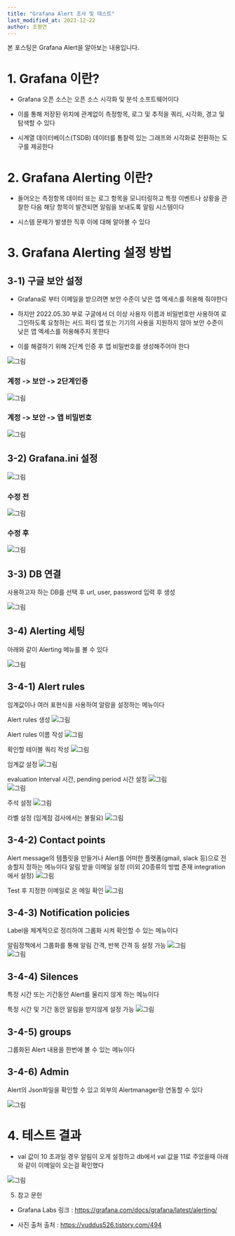 ```yaml
---
title: "Grafana Alert 조사 및 테스트"
last_modified_at: 2023-12-22
author: 조평연
---
```


본 포스팅은 Grafana Alert을 알아보는 내용입니다.

# 1. Grafana 이란?
- Grafana 오픈 소스는 오픈 소스 시각화 및 분석 소프트웨어이다

- 이를 통해 저장된 위치에 관계없이 측정항목, 로그 및 추적을 쿼리, 시각화, 경고 및 탐색할 수 있다 

- 시계열 데이터베이스(TSDB) 데이터를 통찰력 있는 그래프와 시각화로 전환하는 도구를 제공한다

# 2. Grafana Alerting 이란?
- 들어오는 측정항목 데이터 또는 로그 항목을 모니터링하고 특정 이벤트나 상황을 관찰한 다음 해당 항목이 발견되면 알림을 보내도록 알림 시스템이다

- 시스템 문제가 발생한 직후 이에 대해 알아볼 수 있다

# 3. Grafana Alerting 설정 방법
## 3-1) 구글 보안 설정
- Grafana로 부터 이메일을 받으려면 보안 수준이 낮은 앱 엑세스를 허용해 줘야한다

- 하지만 2022.05.30 부로 구글에서 더 이상 사용자 이름과 비밀번호만 사용하여 로그인하도록 요청하는 서드 파티 앱 또는 기기의 사용을 지원하지 않아 보안 수준이 낮은 앱 엑세스를 허용해주지 못한다

- 이를 해결하기 위해 2단계 인증 후 앱 비밀번호를 생성해주어야 한다

![그림](https://img1.daumcdn.net/thumb/R1280x0/?scode=mtistory2&fname=https%3A%2F%2Fblog.kakaocdn.net%2Fdn%2FXE9Z0%2FbtsBrMro8zk%2Fg4yyIdmjFT1lkuYmxI6hx1%2Fimg.png)
<br>

### 계정 -> 보안 -> 2단계인증

![그림](https://img1.daumcdn.net/thumb/R1280x0/?scode=mtistory2&fname=https%3A%2F%2Fblog.kakaocdn.net%2Fdn%2FbLtTx8%2FbtsBq1I44yu%2FCHRbwQEAEE8eVJ3owQkw8k%2Fimg.png)
<br>

### 계정 -> 보안 -> 앱 비밀번호

![그림](https://img1.daumcdn.net/thumb/R1280x0/?scode=mtistory2&fname=https%3A%2F%2Fblog.kakaocdn.net%2Fdn%2Fv8M6X%2FbtsBrfN1Xdl%2FisJKIv3iaNy5I2jpZW4nGk%2Fimg.png)
<br>

## 3-2) Grafana.ini 설정
![그림](https://img1.daumcdn.net/thumb/R1280x0/?scode=mtistory2&fname=https%3A%2F%2Fblog.kakaocdn.net%2Fdn%2FceoxYh%2FbtsBG5YoWBM%2FRjsiLYvZbiyd6B2nrVrKsk%2Fimg.png)
<br>

### 수정 전
![그림](https://img1.daumcdn.net/thumb/R1280x0/?scode=mtistory2&fname=https%3A%2F%2Fblog.kakaocdn.net%2Fdn%2FcYHspc%2FbtsBog74nPw%2FitJRZRPyYRqhRdbvFfBPKK%2Fimg.png)
<br>

### 수정 후
![그림](https://img1.daumcdn.net/thumb/R1280x0/?scode=mtistory2&fname=https%3A%2F%2Fblog.kakaocdn.net%2Fdn%2Fbmr2rR%2FbtsBtJOKjyP%2FkDMKs46W04uIjO7QNeDmuk%2Fimg.png)
<br>

## 3-3) DB 연결
사용하고자 하는 DB를 선택 후 url, user, password 입력 후 생성

![그림](https://img1.daumcdn.net/thumb/R1280x0/?scode=mtistory2&fname=https%3A%2F%2Fblog.kakaocdn.net%2Fdn%2FBFL2H%2FbtsBrMrpQ33%2FS632lEnsmBVnj3YrUQD4x0%2Fimg.png)
<br>

## 3-4) Alerting 세팅
아래와 같이 Alerting 메뉴를 볼 수 있다

![그림](https://img1.daumcdn.net/thumb/R1280x0/?scode=mtistory2&fname=https%3A%2F%2Fblog.kakaocdn.net%2Fdn%2FdTNJWX%2FbtsBgwXOS0L%2FTuV6K8ZK20vjckwiG9xFY1%2Fimg.png)
<br>

## 3-4-1) Alert rules
임계값이나 여러 표현식을 사용하여 알람을 설정하는 메뉴이다

Alert rules 생성
![그림](https://img1.daumcdn.net/thumb/R1280x0/?scode=mtistory2&fname=https%3A%2F%2Fblog.kakaocdn.net%2Fdn%2FYNJc1%2FbtsBqtF0pTN%2FrmZZiJpKX5DMU3k9aqnB10%2Fimg.png)
<br>

Alert rules 이름 작성
![그림](https://img1.daumcdn.net/thumb/R1280x0/?scode=mtistory2&fname=https%3A%2F%2Fblog.kakaocdn.net%2Fdn%2Fbc8zMo%2FbtsBqJPmQBK%2FHwdyLI1vL4hiEk9wk1FJbK%2Fimg.png)
<br>

확인할 테이블 쿼리 작성
![그림](https://img1.daumcdn.net/thumb/R1280x0/?scode=mtistory2&fname=https%3A%2F%2Fblog.kakaocdn.net%2Fdn%2FzDGnv%2FbtsBqC3TbXL%2FikHTQ0Ve0O0jXP3yiVvFCk%2Fimg.png)
<br>

임계값 설정
![그림](https://img1.daumcdn.net/thumb/R1280x0/?scode=mtistory2&fname=https%3A%2F%2Fblog.kakaocdn.net%2Fdn%2FdrGApz%2FbtsButEBG1C%2FuzA5Ia7NLRnJepvpBRBwz0%2Fimg.png)
<br>

evaluation Interval 시간, pending period 시간 설정
![그림](https://img1.daumcdn.net/thumb/R1280x0/?scode=mtistory2&fname=https%3A%2F%2Fblog.kakaocdn.net%2Fdn%2FbzSFiE%2FbtsBqtTzn0s%2F0LunJqwpChOqj1nKuS8sFK%2Fimg.png)
<br>
![그림](https://img1.daumcdn.net/thumb/R1280x0/?scode=mtistory2&fname=https%3A%2F%2Fblog.kakaocdn.net%2Fdn%2Fllses%2FbtsBuxfRGih%2FDVou6oXGcc3R4ASc8J9QB0%2Fimg.png)
<br>

주석 설정
![그림](https://img1.daumcdn.net/thumb/R1280x0/?scode=mtistory2&fname=https%3A%2F%2Fblog.kakaocdn.net%2Fdn%2FbJTgjh%2FbtsBuowHTdR%2F51aqFTvBpsknscKzmdQA5K%2Fimg.png)
<br>

라벨 설정 (임계점 검사에서는 불필요)
![그림](https://img1.daumcdn.net/thumb/R1280x0/?scode=mtistory2&fname=https%3A%2F%2Fblog.kakaocdn.net%2Fdn%2FcHH7Uw%2FbtsButLnn2a%2FKhuP5uZHmOz1fyeOw3l09k%2Fimg.png)
<br>

## 3-4-2) Contact points
Alert message의 템플릿을 만들거나 Alert를 어떠한 플랫폼(gmail, slack 등)으로 전송할지 정하는 메뉴이다
알림 받을 이메일 설정 (이외 20종류의 방법 존재 integration 에서 설정)
![그림](https://img1.daumcdn.net/thumb/R1280x0/?scode=mtistory2&fname=https%3A%2F%2Fblog.kakaocdn.net%2Fdn%2FkIsx7%2FbtsBuzLvNoD%2FI6iXmtO0GhfOPKUiScznjk%2Fimg.png)
<br>

Test 후 지정한 이메일로 온 메일 확인
![그림](https://img1.daumcdn.net/thumb/R1280x0/?scode=mtistory2&fname=https%3A%2F%2Fblog.kakaocdn.net%2Fdn%2FbClCqK%2FbtsBueukggi%2Fg9xAIJDENIaW6NQp4jfFh1%2Fimg.png)
<br>

## 3-4-3) Notification policies
Label을 체계적으로 정리하여 그룹화 시켜 확인할 수 있는 메뉴이다

알림정책에서 그룹화를 통해 알림 간격, 반복 간격 등 설정 가능
![그림](https://img1.daumcdn.net/thumb/R1280x0/?scode=mtistory2&fname=https%3A%2F%2Fblog.kakaocdn.net%2Fdn%2FtxBBq%2FbtsBr6wAdwB%2FDxfn4kFLL1sdkdebQ13lWK%2Fimg.png)
<br>
![그림](https://img1.daumcdn.net/thumb/R1280x0/?scode=mtistory2&fname=https%3A%2F%2Fblog.kakaocdn.net%2Fdn%2F1mGDv%2FbtsBla8iU9z%2FmiKaxYUbyH0P3DCzUG4fA0%2Fimg.png)
<br>

## 3-4-4) Silences
특정 시간 또는 기간동안 Alert를 울리지 않게 하는 메뉴이다

특정 시간 및 기간 동안 알림을 받지않게 설정 가능
![그림](https://img1.daumcdn.net/thumb/R1280x0/?scode=mtistory2&fname=https%3A%2F%2Fblog.kakaocdn.net%2Fdn%2FbubHLF%2FbtsBq1bkxI7%2FvbqgpkKkfk3OVvoCG77zak%2Fimg.png)
<br>

## 3-4-5) groups
그룹화된 Alert 내용을 한번에 볼 수 있는 메뉴이다

## 3-4-6) Admin
Alert의 Json파일을 확인할 수 있고 외부의 Alertmanager랑 연동할 수 있다

![그림](https://img1.daumcdn.net/thumb/R1280x0/?scode=mtistory2&fname=https%3A%2F%2Fblog.kakaocdn.net%2Fdn%2FxRIxA%2FbtsBmSGoxBw%2F0eAXQfLCrdrQDKRvqrkGlk%2Fimg.png)
<br>

# 4. 테스트 결과
- val 값이 10 초과일 경우 알림이 오게 설정하고 db에서 val 값을 11로 주었을때 아래와 같이 이메일이 오는걸 확인했다

![그림](https://img1.daumcdn.net/thumb/R1280x0/?scode=mtistory2&fname=https%3A%2F%2Fblog.kakaocdn.net%2Fdn%2F5g8V0%2FbtsBtGYRGsY%2F4EwhqHMcwDFTEajbKQRCO0%2Fimg.png)
<br>

5. 참고 문헌
- Grafana Labs
링크 : https://grafana.com/docs/grafana/latest/alerting/

- 사진 출처
출처 : https://vuddus526.tistory.com/494